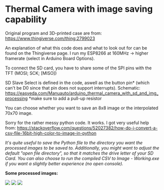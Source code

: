 # Thermal Camera with image saving capability
Original program and 3D-printed case are from: https://www.thingiverse.com/thing:2799023

An explanation of what this code does and what to look out for can be found on the Thingiverse page.
I run my ESP8266 at 160MHz -> higher framerate (select in Arduino Board Options).

To connect the SD card, you have to share some of the SPI pins with the TFT (MOSI; SCK; [MISO])

SD Slave Select is defined in the code, aswell as the button pin* (which can't be D0 since that pin does not support interrupts).
Schematic: https://easyeda.com/Manuauto/arduino_thermal_camera_with_sd_and_img_processing
*make sure to add a pull-up resistor

You can choose whether you want to save an 8x8 image or the interpolated 70x70 image.

Sorry for the rather messy python code. It works.
I got very useful help from: https://stackoverflow.com/questions/52027382/how-do-i-convert-a-csv-file-16bit-high-color-to-image-in-python

*It's quite useful to save the Python file to the directory you want the processed images to be saved to. Additionally, you might want to adjust the default "open file directory", so that it matches the drive letter of your SD Card. You can also choose to run the compiled CSV to Image - Working.exe if you want a slightly better experience (no open console).*

**Some processed images:**


![](https://github.com/wilhelmzeuschner/arduino_thermal_camera_with_sd_and_img_processor/blob/master/images/thermal_image.png)
![](https://github.com/wilhelmzeuschner/arduino_thermal_camera_with_sd_and_img_processing/blob/master/images/thermal_image2.png)
![](https://github.com/wilhelmzeuschner/arduino_thermal_camera_with_sd_and_img_processor/blob/master/images/img.png)
